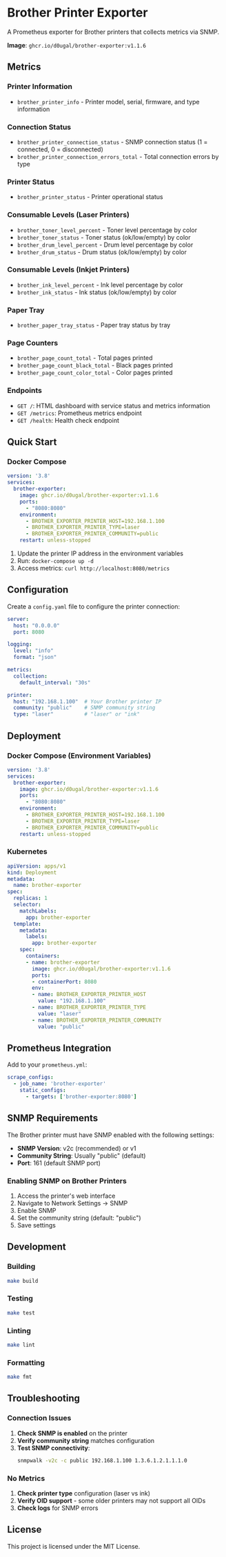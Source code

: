 # Brother Printer Exporter

A Prometheus exporter for Brother printers that collects metrics via SNMP.

**Image**: `ghcr.io/d0ugal/brother-exporter:v1.1.6`

## Metrics

### Printer Information
- `brother_printer_info` - Printer model, serial, firmware, and type information

### Connection Status
- `brother_printer_connection_status` - SNMP connection status (1 = connected, 0 = disconnected)
- `brother_printer_connection_errors_total` - Total connection errors by type

### Printer Status
- `brother_printer_status` - Printer operational status

### Consumable Levels (Laser Printers)
- `brother_toner_level_percent` - Toner level percentage by color
- `brother_toner_status` - Toner status (ok/low/empty) by color
- `brother_drum_level_percent` - Drum level percentage by color
- `brother_drum_status` - Drum status (ok/low/empty) by color

### Consumable Levels (Inkjet Printers)
- `brother_ink_level_percent` - Ink level percentage by color
- `brother_ink_status` - Ink status (ok/low/empty) by color

### Paper Tray
- `brother_paper_tray_status` - Paper tray status by tray

### Page Counters
- `brother_page_count_total` - Total pages printed
- `brother_page_count_black_total` - Black pages printed
- `brother_page_count_color_total` - Color pages printed

### Endpoints
- `GET /`: HTML dashboard with service status and metrics information
- `GET /metrics`: Prometheus metrics endpoint
- `GET /health`: Health check endpoint

## Quick Start

### Docker Compose

```yaml
version: '3.8'
services:
  brother-exporter:
    image: ghcr.io/d0ugal/brother-exporter:v1.1.6
    ports:
      - "8080:8080"
    environment:
      - BROTHER_EXPORTER_PRINTER_HOST=192.168.1.100
      - BROTHER_EXPORTER_PRINTER_TYPE=laser
      - BROTHER_EXPORTER_PRINTER_COMMUNITY=public
    restart: unless-stopped
```

1. Update the printer IP address in the environment variables
2. Run: `docker-compose up -d`
3. Access metrics: `curl http://localhost:8080/metrics`

## Configuration

Create a `config.yaml` file to configure the printer connection:

```yaml
server:
  host: "0.0.0.0"
  port: 8080

logging:
  level: "info"
  format: "json"

metrics:
  collection:
    default_interval: "30s"

printer:
  host: "192.168.1.100"  # Your Brother printer IP
  community: "public"    # SNMP community string
  type: "laser"          # "laser" or "ink"
```

## Deployment

### Docker Compose (Environment Variables)

```yaml
version: '3.8'
services:
  brother-exporter:
    image: ghcr.io/d0ugal/brother-exporter:v1.1.6
    ports:
      - "8080:8080"
    environment:
      - BROTHER_EXPORTER_PRINTER_HOST=192.168.1.100
      - BROTHER_EXPORTER_PRINTER_TYPE=laser
      - BROTHER_EXPORTER_PRINTER_COMMUNITY=public
    restart: unless-stopped
```

### Kubernetes

```yaml
apiVersion: apps/v1
kind: Deployment
metadata:
  name: brother-exporter
spec:
  replicas: 1
  selector:
    matchLabels:
      app: brother-exporter
  template:
    metadata:
      labels:
        app: brother-exporter
    spec:
      containers:
      - name: brother-exporter
        image: ghcr.io/d0ugal/brother-exporter:v1.1.6
        ports:
        - containerPort: 8080
        env:
        - name: BROTHER_EXPORTER_PRINTER_HOST
          value: "192.168.1.100"
        - name: BROTHER_EXPORTER_PRINTER_TYPE
          value: "laser"
        - name: BROTHER_EXPORTER_PRINTER_COMMUNITY
          value: "public"
```

## Prometheus Integration

Add to your `prometheus.yml`:

```yaml
scrape_configs:
  - job_name: 'brother-exporter'
    static_configs:
      - targets: ['brother-exporter:8080']
```

## SNMP Requirements

The Brother printer must have SNMP enabled with the following settings:

- **SNMP Version**: v2c (recommended) or v1
- **Community String**: Usually "public" (default)
- **Port**: 161 (default SNMP port)

### Enabling SNMP on Brother Printers

1. Access the printer's web interface
2. Navigate to Network Settings → SNMP
3. Enable SNMP
4. Set the community string (default: "public")
5. Save settings

## Development

### Building

```bash
make build
```

### Testing

```bash
make test
```

### Linting

```bash
make lint
```

### Formatting

```bash
make fmt
```

## Troubleshooting

### Connection Issues

1. **Check SNMP is enabled** on the printer
2. **Verify community string** matches configuration
3. **Test SNMP connectivity**:
   ```bash
   snmpwalk -v2c -c public 192.168.1.100 1.3.6.1.2.1.1.1.0
   ```

### No Metrics

1. **Check printer type** configuration (laser vs ink)
2. **Verify OID support** - some older printers may not support all OIDs
3. **Check logs** for SNMP errors

## License

This project is licensed under the MIT License.